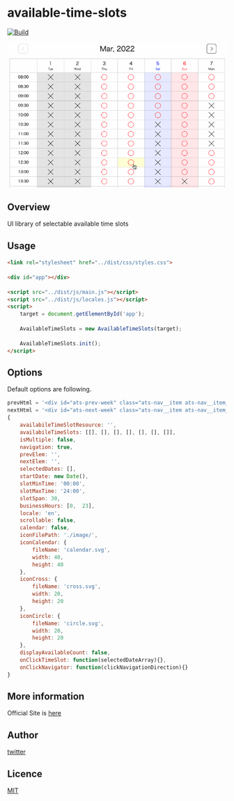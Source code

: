 # available-time-slots

[![Build](https://github.com/ysakmrkm/available-time-slots/actions/workflows/test.yml/badge.svg)](https://github.com/ysakmrkm/available-time-slots/actions/workflows/test.yml)

![gif](https://github.com/ysakmrkm/available-time-slots/blob/main/image/screenshot.gif)

## Overview

UI library of selectable available time slots

## Usage

```html
<link rel="stylesheet" href="../dist/css/styles.css">

<div id="app"></div>

<script src="../dist/js/main.js"></script>
<script src="../dist/js/locales.js"></script>
<script>
	target = document.getElementById('app');

	AvailableTimeSlots = new AvailableTimeSlots(target);

	AvailableTimeSlots.init();
</script>
```

## Options

Default options are following.

```javascript
prevHtml = '<div id="ats-prev-week" class="ats-nav__item ats-nav__item__prev"><</div>';
nextHtml = '<div id="ats-next-week" class="ats-nav__item ats-nav__item__next">></div>';
{
	availabileTimeSlotResource: '',
	availabileTimeSlots: [[], [], [], [], [], [], []],
	isMultiple: false,
	navigation: true,
	prevElem: '',
	nextElem: '',
	selectedDates: [],
	startDate: new Date(),
	slotMinTime: '00:00',
	slotMaxTime: '24:00',
	slotSpan: 30,
	businessHours: [0,  23],
	locale: 'en',
	scrollable: false,
	calendar: false,
	iconFilePath: './image/',
	iconCalendar: {
		fileName: 'calendar.svg',
		width: 40,
		height: 40
	},
	iconCross: {
		fileName: 'cross.svg',
		width: 20,
		height: 20
	},
	iconCircle: {
		fileName: 'circle.svg',
		width: 20,
		height: 20
	},
	displayAvailableCount: false,
	onClickTimeSlot: function(selectedDateArray){},
	onClickNavigator: function(clickNavigationDirection){}
}
```

## More information

Official Site is [here](https://ysakmrkm.github.io/available-time-slots/)

## Author

[twitter](https://twitter.com/ysakmrkm)

## Licence

[MIT](https://github.com/ysakmrkm/available-time-slots/blob/main/LICENSE)